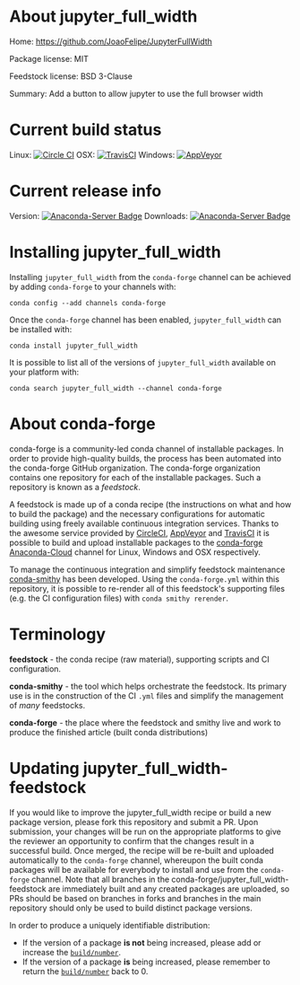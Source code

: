 About jupyter_full_width
========================

Home: https://github.com/JoaoFelipe/JupyterFullWidth

Package license: MIT

Feedstock license: BSD 3-Clause

Summary: Add a button to allow jupyter to use the full browser width



Current build status
====================

Linux: [![Circle CI](https://circleci.com/gh/conda-forge/jupyter_full_width-feedstock.svg?style=shield)](https://circleci.com/gh/conda-forge/jupyter_full_width-feedstock)
OSX: [![TravisCI](https://travis-ci.org/conda-forge/jupyter_full_width-feedstock.svg?branch=master)](https://travis-ci.org/conda-forge/jupyter_full_width-feedstock)
Windows: [![AppVeyor](https://ci.appveyor.com/api/projects/status/github/conda-forge/jupyter_full_width-feedstock?svg=True)](https://ci.appveyor.com/project/conda-forge/jupyter-full-width-feedstock/branch/master)

Current release info
====================
Version: [![Anaconda-Server Badge](https://anaconda.org/conda-forge/jupyter_full_width/badges/version.svg)](https://anaconda.org/conda-forge/jupyter_full_width)
Downloads: [![Anaconda-Server Badge](https://anaconda.org/conda-forge/jupyter_full_width/badges/downloads.svg)](https://anaconda.org/conda-forge/jupyter_full_width)

Installing jupyter_full_width
=============================

Installing `jupyter_full_width` from the `conda-forge` channel can be achieved by adding `conda-forge` to your channels with:

```
conda config --add channels conda-forge
```

Once the `conda-forge` channel has been enabled, `jupyter_full_width` can be installed with:

```
conda install jupyter_full_width
```

It is possible to list all of the versions of `jupyter_full_width` available on your platform with:

```
conda search jupyter_full_width --channel conda-forge
```


About conda-forge
=================

conda-forge is a community-led conda channel of installable packages.
In order to provide high-quality builds, the process has been automated into the
conda-forge GitHub organization. The conda-forge organization contains one repository
for each of the installable packages. Such a repository is known as a *feedstock*.

A feedstock is made up of a conda recipe (the instructions on what and how to build
the package) and the necessary configurations for automatic building using freely
available continuous integration services. Thanks to the awesome service provided by
[CircleCI](https://circleci.com/), [AppVeyor](http://www.appveyor.com/)
and [TravisCI](https://travis-ci.org/) it is possible to build and upload installable
packages to the [conda-forge](https://anaconda.org/conda-forge)
[Anaconda-Cloud](http://docs.anaconda.org/) channel for Linux, Windows and OSX respectively.

To manage the continuous integration and simplify feedstock maintenance
[conda-smithy](http://github.com/conda-forge/conda-smithy) has been developed.
Using the ``conda-forge.yml`` within this repository, it is possible to re-render all of
this feedstock's supporting files (e.g. the CI configuration files) with ``conda smithy rerender``.


Terminology
===========

**feedstock** - the conda recipe (raw material), supporting scripts and CI configuration.

**conda-smithy** - the tool which helps orchestrate the feedstock.
                   Its primary use is in the construction of the CI ``.yml`` files
                   and simplify the management of *many* feedstocks.

**conda-forge** - the place where the feedstock and smithy live and work to
                  produce the finished article (built conda distributions)


Updating jupyter_full_width-feedstock
=====================================

If you would like to improve the jupyter_full_width recipe or build a new
package version, please fork this repository and submit a PR. Upon submission,
your changes will be run on the appropriate platforms to give the reviewer an
opportunity to confirm that the changes result in a successful build. Once
merged, the recipe will be re-built and uploaded automatically to the
`conda-forge` channel, whereupon the built conda packages will be available for
everybody to install and use from the `conda-forge` channel.
Note that all branches in the conda-forge/jupyter_full_width-feedstock are
immediately built and any created packages are uploaded, so PRs should be based
on branches in forks and branches in the main repository should only be used to
build distinct package versions.

In order to produce a uniquely identifiable distribution:
 * If the version of a package **is not** being increased, please add or increase
   the [``build/number``](http://conda.pydata.org/docs/building/meta-yaml.html#build-number-and-string).
 * If the version of a package **is** being increased, please remember to return
   the [``build/number``](http://conda.pydata.org/docs/building/meta-yaml.html#build-number-and-string)
   back to 0.
